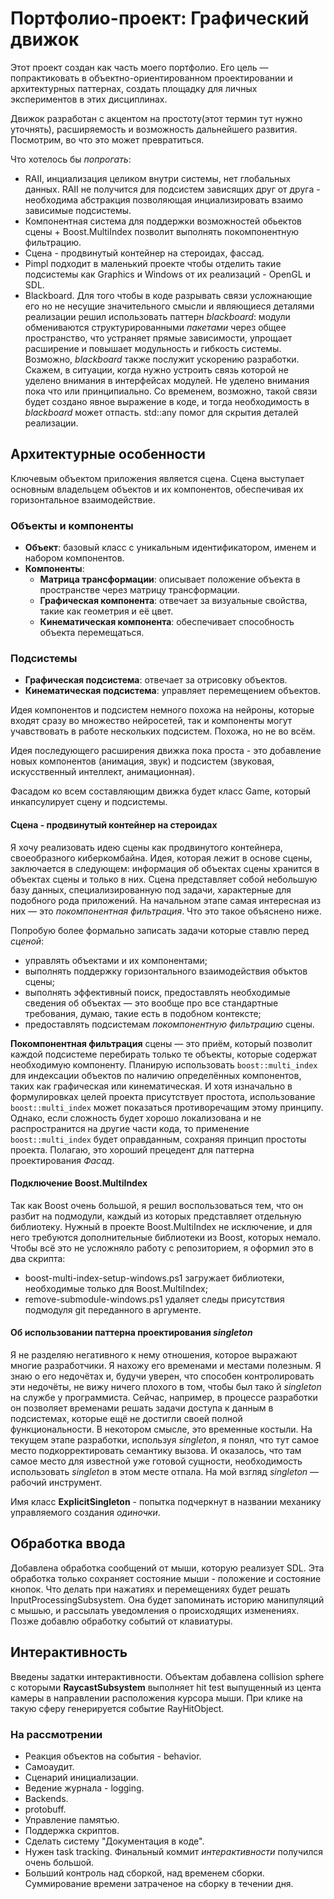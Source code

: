 # Портфолио-проект: Графический движок

Этот проект создан как часть моего портфолио. Его цель — попрактиковать в объектно-ориентированном проектировании и архитектурных паттернах, создать площадку для личных экспериментов в этих дисциплинах.

Движок разработан с акцентом на простоту(этот термин тут нужно уточнять), расширяемость и возможность дальнейшего развития. Посмотрим, во что это может превратиться.

Что хотелось бы *попрогать*:
 - RAII, инциализация целиком внутри системы, нет глобальных данных. RAII не получится для подсистем зависящих друг от друга - необходима абстракция позволяющая инциализировать взаимо зависимые подсистемы.
 - Компонентная система для поддержки возможностей обьектов сцены + Boost.MultiIndex позволит выполнять покомпонентную фильтрацию.
 - Сцена - продвинутый контейнер на стероидах, фассад.
 - Pimpl подходит в маленький проекте чтобы отделить такие подсистемы как Graphics и Windows от их реализаций - OpenGL и SDL.
 - Blackboard. Для того чтобы в коде разрывать связи усложнающие его но не несущие значительного смысли и являющиеся деталями реализации решил использовать паттерн *blackboard*: модули обмениваются структурированными *пакетами* через общее пространство, что устраняет прямые зависимости, упрощает расширение и повышает модульность и гибкость системы. Возможно, *blackboard* также послужит ускорению разработки. Скажем, в ситуации, когда нужно устроить связь которой не уделено внимания в интерфейсах модулей. Не уделено внимания пока что или принципиально. Со временем, возможно, такой связи будет создано явное выражение в коде, и тогда необходимость в *blackboard* может отпасть. std::any помог для скрытия деталей реализации.

## Архитектурные особенности

Ключевым объектом приложения является сцена. Сцена выступает основным владельцем объектов и их компонентов, обеспечивая их горизонтальное взаимодействие.

### Объекты и компоненты

- **Объект**: базовый класс с уникальным идентификатором, именем и набором компонентов.
- **Компоненты**:
  - **Матрица трансформации**: описывает положение объекта в пространстве через матрицу трансформации.
  - **Графическая компонента**: отвечает за визуальные свойства, такие как геометрия и её цвет.
  - **Кинематическая компонента**: обеспечивает способность объекта перемещаться.

### Подсистемы

- **Графическая подсистема**: отвечает за отрисовку объектов.
- **Кинематическая подсистема**: управляет перемещением объектов.

Идея компонентов и подсистем немного похожа на нейроны, которые входят сразу во множество нейросетей, так и компоненты могут учавствовать в работе нескольких подсистем. Похожа, но не во всём.

Идея последующего расширения движка пока проста - это добавление новых компонентов (анимация, звук) и подсистем (звуковая, искусственный интеллект, анимационная).

Фасадом ко всем составляющим движка будет класс Game, который инкапсулирует сцену и подсистемы.

#### Сцена - продвинутый контейнер на стероидах
Я хочу реализовать идею сцены как продвинутого контейнера, своеобразного киберкомбайна. Идея, которая лежит в основе сцены, заключается в следующем: информация об объектах сцены хранится в объектах сцены и только в них. Сцена представляет собой небольшую базу данных, специализированную под задачи, характерные для подобного рода приложений. На начальном этапе самая интересная из них — это *покомпонентная фильтрация*. Что это такое объяснено ниже.

Попробую более формально записать задачи которые ставлю перед *сценой*:
- управлять объектами и их компонентами;
- выполнять поддержку горизонтального взаимодействия объктов сцены;
- выполнять эффективный поиск, предоставлять необходимые сведения об объектах — это вообще про все стандартные требования, думаю, такие есть в подобном контексте;
- предоставлять подсистемам *покомпонентную фильтрацию* сцены.

**Покомпонентная фильтрация** сцены — это приём, который позволит каждой подсистеме перебирать только те объекты, которые содержат необходимую компоненту. Планирую использовать `boost::multi_index` для индексации объектов по наличию определённых компонентов, таких как графическая или кинематическая. И хотя изначально в формулировках целей проекта присутствует простота, использование `boost::multi_index` может показаться противоречащим этому принципу. Однако, если сложность будет хорошо локализована и не распространится на другие части кода, то применение `boost::multi_index` будет оправданным, сохраняя принцип простоты проекта. Полагаю, это хороший прецедент для паттерна проектирования *Фасад*.

#### Подключение Boost.MultiIndex
Так как Boost очень большой, я решил воспользоваться тем, что он разбит на подмодули, каждый из которых представляет отдельную библиотеку. Нужный в проекте Boost.MultiIndex не исключение, и для него требуются дополнительные библиотеки из Boost, которых немало. Чтобы всё это не усложняло работу с репозиторием, я оформил это в два скрипта:
- boost-multi-index-setup-windows.ps1 загружает библиотеки, необходимые только для Boost.MultiIndex;
- remove-submodule-windows.ps1 удаляет следы присутствия подмодуля git переданного в аргументе.

#### Об использовании паттерна проектирования *singleton*
Я не разделяю негативного к нему отношения, которое выражают многие разработчики. Я нахожу его временами и местами полезным. Я знаю о его недочётах и, будучи уверен, что способен контролировать эти недочёты, не вижу ничего плохого в том, чтобы был тако й *singleton* на службе у программиста. Сейчас, например, в процессе разработки он позволяет временами решать задачи доступа к данным в подсистемах, которые ещё не достигли своей полной функциональности. В некотором смысле, это временные костыли. На текущем этапе разработки, используя *singleton*, я понял, что тут самое место подкорректировать семантику вызова. И оказалось, что там самое место для известной уже готовой сущности, необходимость использовать *singleton* в этом месте отпала. На мой взгляд *singleton* — рабочий инструмент.

Имя класс **ExplicitSingleton** - попытка подчеркнут в названии механику управляемого создания *одиночки*.

## Обработка ввода
Добавлена обработка сообщений от мыши, которую реализует SDL. Эта обработка только сохраняет состояние мыши - положение и состояние кнопок. Что делать при нажатиях и перемещениях будет решать InputProcessingSubsystem. Она будет запоминать историю манипуляций с мышью, и рассылать уведомления о происходящих изменениях. Позже добавлю обработку событий от клавиатуры.

## Интерактивность
Введены задатки интерактивности. Объектам добавлена collision sphere с которыми **RaycastSubsystem** выполняет hit test выпущенный из цента камеры в направлении расположения курсора мыши. При клике на такую сферу генерируется событие RayHitObject.

### На рассмотрении
  - Реакция объектов на события - behavior.
  - Самоаудит.
  - Сценарий инициализации.
  - Ведение журнала - logging.
  - Backends.
  - protobuff.
  - Управление памятью.
  - Поддержка скриптов.
  - Сделать систему "Документация в коде".
  - Нужен task tracking. Финальный коммит *интерактивности* получился очень большой.
  - Больший контроль над сборкой, над временем сборки. Суммирование времени затраченое на сборку в течении дня.
